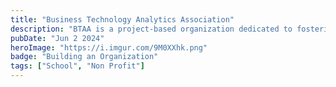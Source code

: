 ```yaml
---
title: "Business Technology Analytics Association"
description: "BTAA is a project-based organization dedicated to fostering innovation and excellence in the field of business technology analytics."
pubDate: "Jun 2 2024"
heroImage: "https://i.imgur.com/9M0XXhk.png"
badge: "Building an Organization"
tags: ["School", "Non Profit"]
---
```

